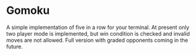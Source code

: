 # Gomoku
A simple implementation of five in a row for your terminal. At present only two player mode is implemented, but win condition is checked and invalid moves are not allowed. Full version with graded opponents coming in the future. 
